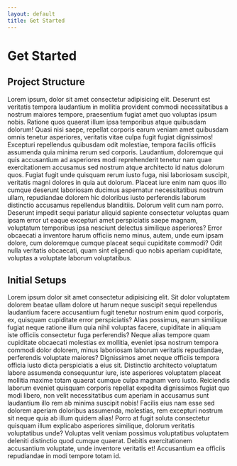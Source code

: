 ```yaml
---
layout: default
title: Get Started
---
```


<h1>Get Started</h1>

<h2>Project Structure</h2>
<p>Lorem ipsum, dolor sit amet consectetur adipisicing elit. Deserunt est veritatis tempora laudantium in mollitia provident commodi necessitatibus a nostrum maiores tempore, praesentium fugiat amet quo voluptas ipsum nobis. Ratione quos quaerat illum ipsa temporibus atque quibusdam dolorum! Quasi nisi saepe, repellat corporis earum veniam amet quibusdam omnis tenetur asperiores, veritatis vitae culpa fugit fugiat dignissimos! Excepturi repellendus quibusdam odit molestiae, tempora facilis officiis assumenda quia minima rerum sed corporis. Laudantium, doloremque qui quis accusantium ad asperiores modi reprehenderit tenetur nam quae exercitationem accusamus sed nostrum atque architecto id natus dolorum quos. Fugiat fugit unde quisquam rerum iusto fuga, nisi laboriosam suscipit, veritatis magni dolores in quia aut dolorum. Placeat iure enim nam quos illo cumque deserunt laboriosam ducimus aspernatur necessitatibus nostrum ullam, repudiandae dolorem hic doloribus iusto perferendis laborum distinctio accusamus repellendus blanditiis. Dolorum velit cum nam porro. Deserunt impedit sequi pariatur aliquid sapiente consectetur voluptas quam ipsam error ut eaque excepturi amet perspiciatis saepe magnam, voluptatum temporibus ipsa nesciunt delectus similique asperiores? Error obcaecati a inventore harum officiis nemo minus, autem, unde eum ipsam dolore, cum doloremque cumque placeat sequi cupiditate commodi? Odit nulla veritatis obcaecati, quam sint eligendi quo nobis aperiam cupiditate, voluptas a voluptate laborum voluptatibus.</p>

<h2>Initial Setups</h2>
<p>Lorem ipsum dolor sit amet consectetur adipisicing elit. Sit dolor voluptatem dolorem beatae ullam dolore ut harum neque suscipit sequi repellendus laudantium facere accusantium fugit tenetur nostrum enim quod corporis, ex, quisquam cupiditate error perspiciatis? Alias possimus, earum similique fugiat neque ratione illum quia nihil voluptas facere, cupiditate in aliquam iste officiis consectetur fuga perferendis? Neque alias tempore quam cupiditate obcaecati molestias ex mollitia, eveniet ipsa nostrum tempora commodi dolor dolorem, minus laboriosam laborum veritatis repudiandae, perferendis voluptate maiores? Dignissimos amet neque officiis tempora officia iusto dicta perspiciatis a eius sit. Distinctio architecto voluptatum labore assumenda consequuntur iure, iste asperiores voluptatem placeat mollitia maxime totam quaerat cumque culpa magnam vero iusto. Reiciendis laborum eveniet quisquam corporis repellat expedita dignissimos fugiat quo modi libero, non velit necessitatibus cum aperiam in accusamus sunt laudantium illo rem ab minima suscipit nobis! Facilis eius nam esse sed dolorem aperiam doloribus assumenda, molestias, rem excepturi nostrum sit neque quia ab illum quidem alias! Porro at fugit soluta consectetur quisquam illum explicabo asperiores similique, dolorum veritatis voluptatibus unde? Voluptas velit veniam possimus voluptatibus voluptatem deleniti distinctio quod cumque quaerat. Debitis exercitationem accusantium voluptate, unde inventore veritatis et! Accusantium ea officiis repudiandae in modi tempore totam id.</p>
